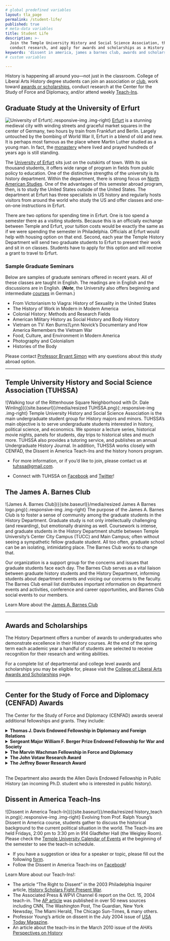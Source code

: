 ```yaml
---
# global predefined variables
layout: tla_page
permalink: /student-life/
published: true
# meta-data variables
title: Student Life
description: >-
  Join the Temple University History and Social Science Association, the James A. Barnes Club, attend Teach-ins,
  conduct research, and apply for awards and scholarships as a History student at Temple University’s College of Liberal Arts.
keywords: 'dissent in america, james a barnes club, awards and scholarships'
# custom variables

---
```

History is happening all around you—not just in the classroom. College of Liberal Arts History degree students can join an association or [club](#the-james-a-barnes-club), work toward [awards or scholarships](#awards-and-scholarships), conduct research at the Center for the Study of Force and Diplomacy, and/or attend weekly [Teach-Ins](#dissent-in-america-teach-ins).

## Graduate Study at the University of Erfurt
![University of Erfurt]({{site.baseurl}}/media/resizederfurt.jpg){:.responsive-img .img-right}
[Erfurt](https://www.thecrazytourist.com/15-best-things-erfurt-germany/) is a stunning medieval city with winding streets and graceful market squares in the center of Germany, two hours by train from Frankfurt and Berlin.  Largely untouched by the bombing of World War II, Erfurt in a blend of old and new.  It is perhaps most famous as the place where Martin Luther studied as a young man.  In fact, the [monastery](https://europeforvisitors.com/germany/erfurt/erfurt-augustinerkloster.htm) where lived and prayed hundreds of years ago is still standing.

The [University of Erfurt](https://www.uni-erfurt.de/en/university-of-erfurt/) sits just on the outskirts of town. With its six thousand students, it offers wide range of program in fields from public policy to education. One of the distinctive strengths of the university is its history department. Within the department, there is strong focus on [North American Studies](https://www.uni-erfurt.de/en/geschichte/north-american-history/). One of the advantages of this semester abroad program, then, is to study the United States outside of the United States. The department at Erfurt has three specialists in US history and regularly hosts visitors from around the world who study the US and offer classes and one-on-one instructions in Erfurt.  

There are two options for spending time in Erfurt. One is too spend a semester there as a visiting students. Because this is an officially exchange between Temple and Erfurt, your tuition costs would be exactly the same as if we were spending the semester in Philadelphia. Officials at Erfurt would help with housing option on that end. Second, each year the Temple History Department will send two graduate students to Erfurt to present their work and sit in on classes. Students have to apply for this option and will receive a grant to travel to Erfurt.  

### Sample Graduate Seminars
Below are samples of graduate seminars offered in recent years. All of these classes are taught in English. The readings are in English and the discussions are in English. (_**Note**_, the University also offers beginning and intermediate [courses](https://www.uni-erfurt.de/en/international/visiting-scholars/living-in-erfurt/language-courses/) in German.)  

- From Victorianism to Viagra: History of Sexuality in the United States
- The History of Work in Modern in Modern America
- Colonial History: Methods and Research Fields
- American Military History as Social History and Body History
- Vietnam on TV: Ken Burns’/Lynn Novick’s Documentary and How America Remembers the Vietnam War
- Food, Culture, and Environment in Modern America
- Photography and Colonialism
- Histories of the Body

Please contact [Professor Bryant Simon](mailto:brysimon@temple.edu) with any questions about this study abroad option.  

___

## Temple University History and Social Science Association (TUHSSA)
![Walking tour of the Rittenhouse Square Neighborhood with Dr. Dale Winling]({{site.baseurl}}/media/resized TUHSSA.png){:.responsive-img .img-right}
Temple University History and Social Science Association is the main undergraduate student group for History majors and minors. TUHSSA’s main objective is to serve undergraduate students interested in history, political science, and economics. We sponsor a lecture series, historical movie nights, panels for students, day trips to historical sites and much more. TUHSSA also provides a tutoring service, and publishes an annual Undergraduate History Journal. In addition, TUHSSA works closely with CENFAD, the Dissent in America Teach-Ins and the history honors program.

- For more information, or if you’d like to join, please contact us at [tuhssa@gmail.com](mailto:tuhssa@gmail.com). 

- Connect with TUHSSA on [Facebook](http://www.facebook.com/group.php?gid=72543762899) and [Twitter](http://www.twitter.com/tuhssa)! 

## The James A. Barnes Club
![James A. Barnes Club]({{site.baseurl}}/media/resized James A Barnes logo.png){:.responsive-img .img-right}
The purpose of the James A. Barnes Club is to foster a sense of community among the graduate students in the History Department. Graduate study is not only intellectually challenging (and rewarding), but emotionally draining as well. Coursework is intense, and graduate students in the History Department shuttle between Temple University’s Center City Campus (TUCC) and Main Campus; often without seeing a sympathetic fellow graduate student. All too often, graduate school can be an isolating, intimidating place. The Barnes Club works to change that.

Our organization is a support group for the concerns and issues that graduate students face each day. The Barnes Club serves as a vital liaison between graduate history students and the History Department, informing students about department events and voicing our concerns to the faculty. The Barnes Club email list distributes important information on department events and activities, conference and career opportunities, and Barnes Club social events to our members.

Learn More about the [James A. Barnes Club](https://sites.temple.edu/barnesclub/)

___

## Awards and Scholarships
The History Department offers a number of awards to undergraduates who demonstrate excellence in their History courses. At the end of the spring term each academic year a handful of students are selected to receive recognition for their research and writing abilities.

For a complete list of departmental and college level awards and scholarships you may be eligible for, please visit the [College of Liberal Arts Awards and Scholarships](https://liberalarts.temple.edu/about-us/resources/awards-and-scholarships?field_awards_department_nid=4588&field_awards_academics_class_value=All) page.

___

## Center for the Study of Force and Diplomacy (CENFAD) Awards
The Center for the Study of Force and Diplomacy (CENFAD) awards several additional fellowships and grants. They include:

<details>
  <summary><strong>Thomas J. Davis Endowed Fellowship in Diplomacy and Foreign Relations</strong></summary>
<p>This fellowship is made possible by the generosity of Todd Davis, who received his Ph.D. in History from Temple in 2002 and served as the first graduate assistant for development for the Center for the Study of Diplomacy (CENFAD). Todd named the fellowship after his father, a decorated first lieutenant in the U.S. Army who was killed in action during the Vietnam War.  Responsibilities will be dedicated to advancing the Center for the Study of Force and Diplomacy. In this capacity, your assignment will be primarily to assist, through research and writing, applications for external grants to support CENFAD’s projects. You will also be expected to assist in the publication of CENFAD’s newsletter, Strategic Visions, help publicize lectures and symposia, administrate CENFAD’s website, coordinate CENFAD colloquia and other events, and contribute in parallel ways. As is the case with a conventional assistantship, you will not be expected to work more than 20 hours per week. The fellowship Includes a stipend — amount changes each year.</p>
</details>

<details>
  <summary><strong>Sergeant Major William F. Berger Prize Endowed Fellowship for War and Society</strong></summary>
<p>This fellowship is made possible by the generosity of Joseph Eble, who received his M.A. in History from Temple in 1997. Joe previously earned a graduate degree from the U.S. Naval War College in National Security and Strategic Studies and served in the U.S. Navy for 21 years before retiring as a commander. He named the fellowship after his father-in-law, a decorated sergeant major in the U.S. Army who fought in both World War II and Vietnam. Responsibilities will be dedicated to advancing the History Department’s concentration in War and Society, a vital dimension of the Center for the Study of Force and Diplomacy (CENFAD). You will fulfill this responsibility primarily as a teaching assistant in the introductory course in War and Society, History C063. You will also have the opportunity to contribute to the development of a more extensive curriculum in War and Society. As is the case with a conventional assistantship, you will not be expected to work more than 20 hours per week. The prize includes a stipend.</p>
</details>

<details>
  <summary><strong>The Marvin Wachman Fellowship in Force and Diplomacy</strong></summary>
<p>To be awarded to a Temple University graduate student in the history of U.S. foreign relations.</p>
</details>

<details>
  <summary><strong>The John Votaw Research Award</strong></summary>
<p>Endowed research award for Temple University graduate students of diplomatic and military history, with preference going to military history.</p>
</details>

<details>
  <summary><strong>The Jeffrey Bower Research Award</strong></summary>
<p>Awarded to a Temple University graduate student of military or diplomatic history. Preference is given to students who incorporate a study of technology into their work.</p>
</details>

<br>The Department also awards the Allen Davis Endowed Fellowship in Public History (an incoming Ph.D. student who is interested in public history).</br>

## Dissent in America Teach-Ins
![Dissent in America Teach-In]({{site.baseurl}}/media/resized history_teach in.png){:.responsive-img .img-right}
Evolving from Prof. Ralph Young’s Dissent in America course, students gather to discuss the historical background to the current political situation in the world. The Teach-ins are held Fridays, 2:00 pm to 3:30 pm in 914 Gladfelter Hall (the Weigley Room). Please check the [Temple University Calendar of Events](https://events.temple.edu/department/college-of-liberal-arts) at the beginning of the semester to see the teach-in schedule.
- If you have a suggestion or idea for a speaker or topic, please fill out the following [form](https://form.jotform.com/81094750388161).
- Follow the Dissent in America Teach-ins on [Facebook](https://www.facebook.com/pages/Dissent-in-America-Teach-in/1409419602625923)! 

Learn More about our Teach-Ins!:
- The article “The Right to Dissent” in the 2003 Philadelphia Inquirer article, [History Scholars Fight Present War](http://www.peace.ca/professorsrally.htm).
- The Associated Press & WPVI Channel 6 report on the Oct. 15, 2004 teach-in. The [AP article](https://liberalarts.temple.edu/sites/liberalarts/files/Veteran%20earns%20dissenters.pdf) was published in over 50 news sources including CNN, The Washington Post, The Guardian, New York Newsday, The Miami Herald, The Chicago Sun-Times, & many others.
- Professor Young’s article on dissent in the July 2004 issue of [USA Today Magazine](https://liberalarts.temple.edu/sites/liberalarts/files/DISSENT.pdf).
- An article about the teach-ins in the March 2010 issue of the AHA’s [Perspectives on History](https://www.historians.org/publications-and-directories/perspectives-on-history/march-2010/teaching-history-sixties-style-at-temple-university)
